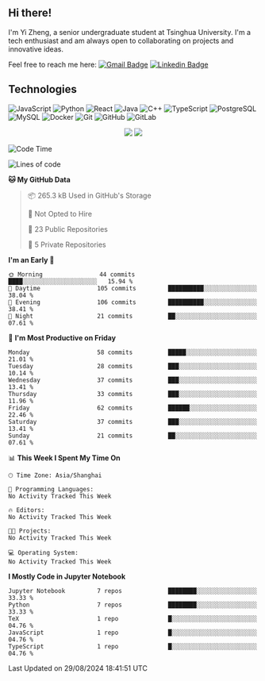 ## Hi there!

I'm Yi Zheng, a senior undergraduate student at Tsinghua University. I'm a tech enthusiast and am always open to collaborating on projects and innovative ideas.

Feel free to reach me here: [![Gmail Badge](https://img.shields.io/badge/-zhengyi20thu@gmail.com-c14438?style=flat-square&logo=Gmail&logoColor=white&link=mailto:zhengyi20thu@gmail.com)](mailto:zhengyi20thu@gmail.com)
[![Linkedin Badge](https://img.shields.io/badge/-yizheng20-blue?style=flat-square&logo=Linkedin&logoColor=white&link=https://www.linkedin.com/in/yizheng20/)](https://www.linkedin.com/in/yi-zheng-mfe/)

## Technologies

![JavaScript](https://img.shields.io/badge/-JavaScript-black?style=flat-square&logo=javascript)
![Python](https://img.shields.io/badge/-Python-black?style=flat-square&logo=Python)
![React](https://img.shields.io/badge/-React-black?style=flat-square&logo=react)
![Java](https://img.shields.io/badge/-java-E34A86?style=flat-square&logo=java)
![C++](https://img.shields.io/badge/-C++-00599C?style=flat-square&logo=c)
![TypeScript](https://img.shields.io/badge/-TypeScript-007ACC?style=flat-square&logo=typescript)
![PostgreSQL](https://img.shields.io/badge/-PostgreSQL-336791?style=flat-square&logo=postgresql)
![MySQL](https://img.shields.io/badge/-MySQL-black?style=flat-square&logo=mysql)
![Docker](https://img.shields.io/badge/-Docker-black?style=flat-square&logo=docker)
![Git](https://img.shields.io/badge/-Git-black?style=flat-square&logo=git)
![GitHub](https://img.shields.io/badge/-GitHub-181717?style=flat-square&logo=github)
![GitLab](https://img.shields.io/badge/-GitLab-FCA121?style=flat-square&logo=gitlab)

<p align="center">
    <img src = "https://github-readme-stats.vercel.app/api?username=Zheng-Yi-git&show_icons=true&theme=yeblu&hide_border=true&count_private=true">
    <img src = "https://github-readme-stats.vercel.app/api/top-langs/?username=Zheng-Yi-git&hide=html,css&theme=yeblu&layout=compact&hide_border=true&count_private=true&langs_count=8">
</p>

<!--START_SECTION:waka-->
![Code Time](http://img.shields.io/badge/Code%20Time-1%2C049%20hrs%2058%20mins-blue)

![Lines of code](https://img.shields.io/badge/From%20Hello%20World%20I%27ve%20Written-2.6%20million%20lines%20of%20code-blue)

**🐱 My GitHub Data** 

> 📦 265.3 kB Used in GitHub's Storage 
 > 
> 🚫 Not Opted to Hire
 > 
> 📜 23 Public Repositories 
 > 
> 🔑 5 Private Repositories 
 > 
**I'm an Early 🐤** 

```text
🌞 Morning                44 commits          ████░░░░░░░░░░░░░░░░░░░░░   15.94 % 
🌆 Daytime                105 commits         ██████████░░░░░░░░░░░░░░░   38.04 % 
🌃 Evening                106 commits         ██████████░░░░░░░░░░░░░░░   38.41 % 
🌙 Night                  21 commits          ██░░░░░░░░░░░░░░░░░░░░░░░   07.61 % 
```
📅 **I'm Most Productive on Friday** 

```text
Monday                   58 commits          █████░░░░░░░░░░░░░░░░░░░░   21.01 % 
Tuesday                  28 commits          ███░░░░░░░░░░░░░░░░░░░░░░   10.14 % 
Wednesday                37 commits          ███░░░░░░░░░░░░░░░░░░░░░░   13.41 % 
Thursday                 33 commits          ███░░░░░░░░░░░░░░░░░░░░░░   11.96 % 
Friday                   62 commits          ██████░░░░░░░░░░░░░░░░░░░   22.46 % 
Saturday                 37 commits          ███░░░░░░░░░░░░░░░░░░░░░░   13.41 % 
Sunday                   21 commits          ██░░░░░░░░░░░░░░░░░░░░░░░   07.61 % 
```


📊 **This Week I Spent My Time On** 

```text
🕑︎ Time Zone: Asia/Shanghai

💬 Programming Languages: 
No Activity Tracked This Week

🔥 Editors: 
No Activity Tracked This Week

🐱‍💻 Projects: 
No Activity Tracked This Week

💻 Operating System: 
No Activity Tracked This Week
```

**I Mostly Code in Jupyter Notebook** 

```text
Jupyter Notebook         7 repos             ████████░░░░░░░░░░░░░░░░░   33.33 % 
Python                   7 repos             ████████░░░░░░░░░░░░░░░░░   33.33 % 
TeX                      1 repo              █░░░░░░░░░░░░░░░░░░░░░░░░   04.76 % 
JavaScript               1 repo              █░░░░░░░░░░░░░░░░░░░░░░░░   04.76 % 
TypeScript               1 repo              █░░░░░░░░░░░░░░░░░░░░░░░░   04.76 % 
```




 Last Updated on 29/08/2024 18:41:51 UTC
<!--END_SECTION:waka-->
